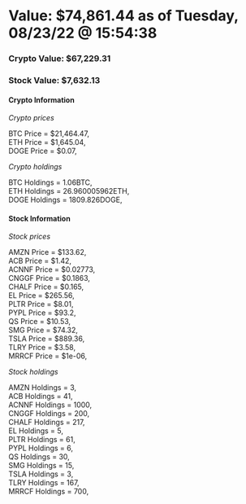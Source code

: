 # Value: $74,861.44 as of Tuesday, 08/23/22 @ 15:54:38 

### Crypto Value: $67,229.31

### Stock Value: $7,632.13

#### Crypto Information 
*Crypto prices* 

BTC Price = $21,464.47,  
ETH Price = $1,645.04,  
DOGE Price = $0.07,  


*Crypto holdings* 

BTC Holdings = 1.06BTC,  
ETH Holdings = 26.960005962ETH,  
DOGE Holdings = 1809.826DOGE,  


#### Stock Information 

*Stock prices* 

AMZN Price = $133.62,  
ACB Price = $1.42,  
ACNNF Price = $0.02773,  
CNGGF Price = $0.1863,  
CHALF Price = $0.165,  
EL Price = $265.56,  
PLTR Price = $8.01,  
PYPL Price = $93.2,  
QS Price = $10.53,  
SMG Price = $74.32,  
TSLA Price = $889.36,  
TLRY Price = $3.58,  
MRRCF Price = $1e-06,  


*Stock holdings* 

AMZN Holdings = 3,  
ACB Holdings = 41,  
ACNNF Holdings = 1000,  
CNGGF Holdings = 200,  
CHALF Holdings = 217,  
EL Holdings = 5,  
PLTR Holdings = 61,  
PYPL Holdings = 6,  
QS Holdings = 30,  
SMG Holdings = 15,  
TSLA Holdings = 3,  
TLRY Holdings = 167,  
MRRCF Holdings = 700,  


